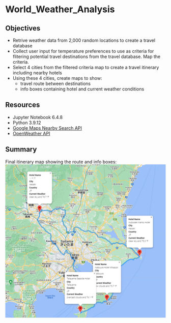 # World_Weather_Analysis

## Objectives

- Retrive weather data from 2,000 random locations to create a travel database
- Collect user input for temperature preferences to use as criteria for flitering potential travel destinations from the travel database.  Map the criteria.
- Select 4 cities from the filtered criteria map to create a travel itinerary including nearby hotels
- Using these 4 cities, create maps to show:
  - travel route between destinations
  - info boxes containing hotel and current weather conditions

## Resources

- Jupyter Notebook 6.4.8
- Python 3.9.12
- [Google Maps Nearby Search API](https://developers.google.com/maps/documentation/places/web-service/search-nearby)
- [OpenWeather API](https://openweathermap.org/api)

## Summary

Final itinerary map showing the route and info boxes:
![final_map](/Vacation_Itinerary/WeatherPy_travel_map_markers.png)
